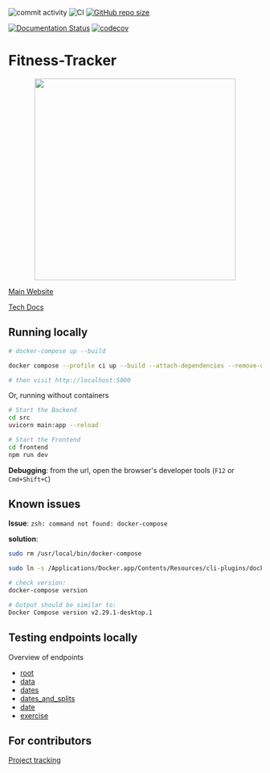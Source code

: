 ![commit activity](https://img.shields.io/github/commit-activity/m/TheNewThinkTank/fitness-tracker)
![CI](https://github.com/TheNewThinkTank/fitness-tracker/actions/workflows/wf.yml/badge.svg)
[![GitHub repo size](https://img.shields.io/github/repo-size/TheNewThinkTank/fitness-tracker?style=flat&logo=github&logoColor=whitesmoke&label=Repo%20Size)](https://github.com/TheNewThinkTank/fitness-tracker/archive/refs/heads/main.zip)

[![Documentation Status](https://readthedocs.org/projects/fitness-tracker/badge/?version=latest)](https://fitness-tracker.readthedocs.io/en/latest/?badge=latest)
[![codecov](https://codecov.io/gh/TheNewThinkTank/Fitness-Tracker/branch/main/graph/badge.svg?token=CKAX4A3JQF)](https://codecov.io/gh/TheNewThinkTank/Fitness-Tracker)

# Fitness-Tracker

<p align="center">
  <img src="docs/project_docs/img/thumbnails/logo.png" width="400"/>
</p>

[Main Website](https://thenewthinktank.github.io/fitness-tracker/)

[Tech Docs](https://fitness-tracker.readthedocs.io/en/latest/index.html)

<!--
## Frontend setup

```BASH
mkdir frontend && cd frontend
npx degit sveltejs/template svelte-app
cd svelte-app
npm install

# Move the contents of the svelte-app directory to the frontend directory and remove the svelte-app directory
cd ..
mv svelte-app/* .
mv svelte-app/.* .
rmdir svelte-app
```
-->

## Running locally

```BASH
# docker-compose up --build

docker compose --profile ci up --build --attach-dependencies --remove-orphans

# then visit http://localhost:5000
```

Or, running without containers

```BASH
# Start the Backend
cd src
uvicorn main:app --reload

# Start the Frontend
cd frontend
npm run dev
```

**Debugging**:
from the url, open the browser's developer tools (`F12` or `Cmd+Shift+C`)

## Known issues

**Issue**: `zsh: command not found: docker-compose`

**solution**:

```BASH
sudo rm /usr/local/bin/docker-compose

sudo ln -s /Applications/Docker.app/Contents/Resources/cli-plugins/docker-compose /usr/local/bin/docker-compose

# check version:
docker-compose version

# Output should be similar to:
Docker Compose version v2.29.1-desktop.1
```

## Testing endpoints locally

Overview of endpoints

- [root](http://127.0.0.1:8000/)
- [data](http://127.0.0.1:8000/data)
- [dates](http://127.0.0.1:8000/dates)
- [dates_and_splits](http://127.0.0.1:8000/dates_and_splits)
- [date](http://127.0.0.1:8000/dates/{date})
- [exercise](http://127.0.0.1:8000/{date}/exercises/{exercise})

## For contributors

[Project tracking](https://thenewthinktank.atlassian.net/jira/software/projects/FT/boards/2)
